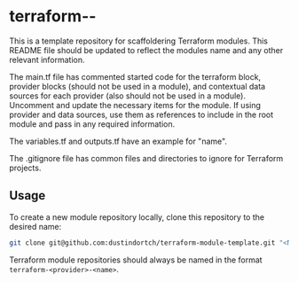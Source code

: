 # terraform-<provider>-<name>

This is a template repository for scaffoldering Terraform modules.  This README file should be updated to reflect the modules name and any other relevant information.

The main.tf file has commented started code for the terraform block, provider blocks (should not be used in a module), and contextual data sources for each provider (also should not be used in a module).  Uncomment and update the necessary items for the module.  If using provider and data sources, use them as references to include in the root module and pass in any required information.

The variables.tf and outputs.tf have an example for "name".

The .gitignore file has common files and directories to ignore for Terraform projects.

## Usage

To create a new module repository locally, clone this repository to the desired name:

```bash
git clone git@github.com:dustindortch/terraform-module-template.git "<NEW_REPOSITORY_NAME>"
```

Terraform module repositories should always be named in the format `terraform-<provider>-<name>`.
